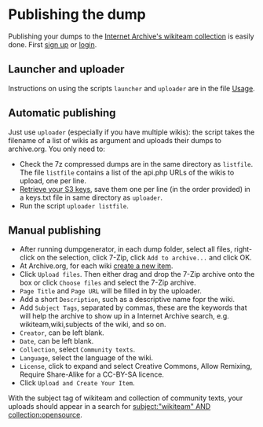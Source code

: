 # Publishing the dump

Publishing your dumps to the [Internet Archive's wikiteam collection](https://archive.org/details/wikiteam) is easily done. First [sign up](https://archive.org/account/signup) or [login](http://archive.org/account/login.php).

## Launcher and uploader

Instructions on using the scripts `launcher` and `uploader` are in the file [Usage](./USAGE.md).

## Automatic publishing

Just use `uploader` (especially if you have multiple wikis): the script takes the filename of a list of wikis as argument and uploads their dumps to archive.org. You only need to:

* Check the 7z compressed dumps are in the same directory as `listfile`. The file `listfile` contains a list of the api.php URLs of the wikis to upload, one per line.
* [Retrieve your S3 keys](http://www.archive.org/account/s3.php), save them one per line (in the order provided) in a keys.txt file in same directory as `uploader`.
* Run the script `uploader listfile`.

## Manual publishing

* After running dumpgenerator, in each dump folder, select all files, right-click on the selection, click 7-Zip, click `Add to archive...` and click OK.
* At Archive.org, for each wiki [create a new item](http://archive.org/create/).
* Click `Upload files`. Then either drag and drop the 7-Zip archive onto the box or click `Choose files` and select the 7-Zip archive.
* `Page Title` and `Page URL` will be filled in by the uploader.
* Add a short `Description`, such as a descriptive name fopr the wiki.
* Add `Subject Tags`, separated by commas, these are the keywords that will help the archive to show up in a Internet Archive search, e.g. wikiteam,wiki,subjects of the wiki, and so on.
* `Creator`, can be left blank.
* `Date`, can be left blank.
* `Collection`, select `Community texts`.
* `Language`, select the language of the wiki.
* `License`, click to expand and select Creative Commons, Allow Remixing, Require Share-Alike for a CC-BY-SA licence.
* Click `Upload and Create Your Item`.

With the subject tag of wikiteam and collection of community texts, your uploads should appear in a search for [subject:"wikiteam" AND collection:opensource](https://archive.org/search?query=subject%3A%22wikiteam%22+AND+collection%3Aopensource).
